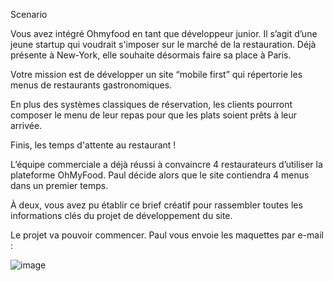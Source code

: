 Scenario

Vous avez intégré Ohmyfood en tant que développeur junior. Il s’agit d’une jeune startup qui voudrait s'imposer sur le marché de la restauration. Déjà présente à New-York, elle souhaite désormais faire sa place à Paris.

Votre mission est de développer un site “mobile first” qui répertorie les menus de restaurants gastronomiques.

En plus des systèmes classiques de réservation, les clients pourront composer le menu de leur repas pour que les plats soient prêts à leur arrivée.

Finis, les temps d'attente au restaurant !

L’équipe commerciale a déjà réussi à convaincre 4 restaurateurs d’utiliser la plateforme OhMyFood. Paul décide alors que le site contiendra 4 menus dans un premier temps. 

À deux, vous avez pu établir ce brief créatif pour rassembler toutes les informations clés du projet de développement du site.

Le projet va pouvoir commencer. Paul vous envoie les maquettes par e-mail :

![image](https://github.com/user-attachments/assets/890e29d8-8686-4e0c-bc91-de2c56baac87)
